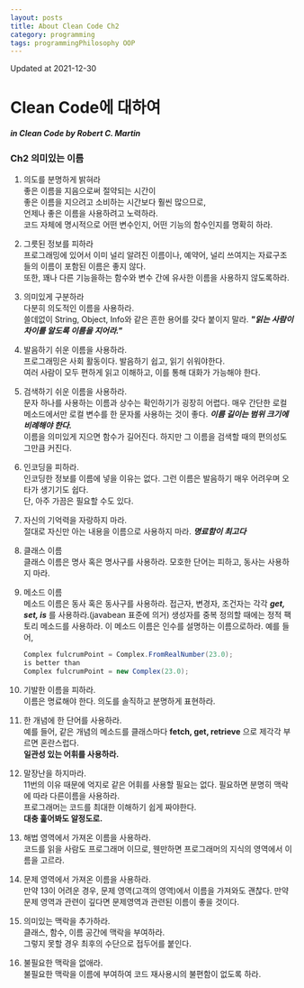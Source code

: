 ```yaml
---
layout: posts
title: About Clean Code Ch2
category: programming
tags: programmingPhilosophy OOP
---
```


Updated at 2021-12-30

# Clean Code에 대하여

**_in Clean Code by Robert C. Martin_**

### Ch2 의미있는 이름

1. 의도를 분명하게 밝혀라  
   좋은 이름을 지음으로써 절약되는 시간이  
   좋은 이름을 지으려고 소비하는 시간보다 훨씬 많으므로,  
   언제나 좋은 이름을 사용하려고 노력하라.  
   코드 자체에 명시적으로 어떤 변수인지, 어떤 기능의 함수인지를
   명확히 하라.

2. 그릇된 정보를 피하라  
   프로그래밍에 있어서 이미 널리 알려진 이름이나, 예약어,
   널리 쓰여지는 자료구조 들의 이름이 포함된 이름은 좋지 않다.  
   또한, 꽤나 다른 기능을하는 함수와 변수 간에 유사한 이름을 사용하지 않도록하라.

3. 의미있게 구분하라  
   다분히 의도적인 이름을 사용하라.  
   쓸데없이 String, Object, Info와 같은 흔한 용어를 갖다 붙이지 말라. **_"읽는 사람이 차이를 알도록 이름을 지어라."_**

4. 발음하기 쉬운 이름을 사용하라.  
   프로그래밍은 사회 활동이다. 발음하기 쉽고, 읽기 쉬워야한다.  
   여러 사람이 모두 편하게 읽고 이해하고, 이를 통해 대화가 가능해야 한다.

5. 검색하기 쉬운 이름을 사용하라.  
   문자 하나를 사용하는 이름과 상수는 확인하기가 굉장히 어렵다.
   매우 간단한 로컬 메소드에서만 로컬 변수를 한 문자롤 사용하는 것이 좋다. **_이름 길이는 범위 크기에 비례해야 한다._**  
   이름을 의미있게 지으면 함수가 길어진다. 하지만 그 이름을 검색할 때의 편의성도 그만큼 커진다.

6. 인코딩을 피하라.  
   인코딩한 정보를 이름에 넣을 이유는 없다. 그런 이름은 발음하기 매우 어려우며 오타가 생기기도 쉽다.  
   단, 아주 가끔은 필요할 수도 있다.

7. 자신의 기억력을 자랑하지 마라.  
   절대로 자신만 아는 내용을 이름으로 사용하지 마라. **_명료함이 최고다_**

8. 클래스 이름  
   클래스 이름은 명사 혹은 명사구를 사용하라. 모호한 단어는 피하고, 동사는 사용하지 마라.

9. 메소드 이름  
   메소드 이름은 동사 혹은 동사구를 사용하라. 접근자, 변경자, 조건자는 각각 **_get, set, is_** 를 사용하라.(javabean 표준에 의거) 생성자를 중복 정의할 때에는 정적 팩토리 메소드를 사용하라. 이 메소드 이름은 인수를 설명하는 이름으로하라. 예를 들어,
   ```java
   Complex fulcrumPoint = Complex.FromRealNumber(23.0);
   is better than
   Complex fulcrumPoint = new Complex(23.0);
   ```

10. 기발한 이름을 피하라.  
    이름은 명료해야 한다. 의도를 솔직하고 분명하게 표현하라.

11. 한 개념에 한 단어를 사용하라.  
    예를 들어, 같은 개념의 메소드를 클래스마다 **fetch, get, retrieve** 으로 제각각 부르면 혼란스럽다.  
    **일관성 있는 어휘를 사용하라.**

12. 말장난을 하지마라.  
    11번의 이유 때문에 억지로 같은 어휘를 사용할 필요는 없다. 필요하면 분명히 맥락에 따라 다른이름을 사용하라.  
    프로그래머는 코드를 최대한 이해하기 쉽게 짜야한다.  
    **대충 훑어봐도 알정도로.**

13. 해법 영역에서 가져온 이름을 사용하라.  
    코드를 읽을 사람도 프로그래머 이므로, 웬만하면 프로그래머의 지식의 영역에서 이름을 고르라.

14. 문제 영역에서 가져온 이름을 사용하라.  
    만약 13이 어려운 경우, 문제 영역(고객의 영역)에서 이름을 가져와도 괜찮다. 만약 문제 영역과 관련이 깊다면 문제영역과 관련된 이름이 좋을 것이다.

15. 의미있는 맥락을 추가하라.  
    클래스, 함수, 이름 공간에 맥락을 부여하라.  
    그렇지 못할 경우 최후의 수단으로 접두어를 붙인다.

16. 불필요한 맥락을 없애라.  
    불필요한 맥락을 이름에 부여하여 코드 재사용시의 불편함이 없도록 하라.
